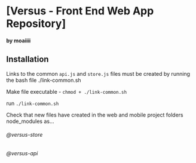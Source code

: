 # [Versus - Front End Web App Repository]
#### by moaiiii

## Installation

Links to the common `api.js` and `store.js` files must be created by running the bash file ./link-common.sh

Make file executable  - `chmod + ./link-common.sh`

run `./link-common.sh`

Check that new files have created in the web and mobile project folders node_modules as...

###### @versus-store
###### @versus-api